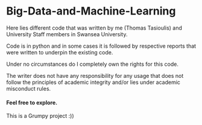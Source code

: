 # Big-Data-and-Machine-Learning

Here lies different code that was written by me (Thomas Tasioulis) and University Staff members in Swansea University.

Code is in python and in some cases it is followed by respective reports that were written to underpin the existing code.

Under no circumstances do I completely own the rights for this code.
 
The writer does not have any responsibility for any usage that does not follow the principles of academic integrity and/or lies under academic misconduct rules.

#### Feel free to explore.

This is a Grumpy project :))